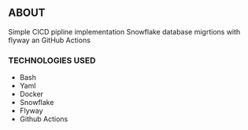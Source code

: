 ## ABOUT

Simple CICD pipline implementation Snowflake database migrtions with flyway an GitHub Actions

### TECHNOLOGIES USED

-   Bash
-   Yaml
-   Docker
-   Snowflake
-   Flyway
-   Github Actions

